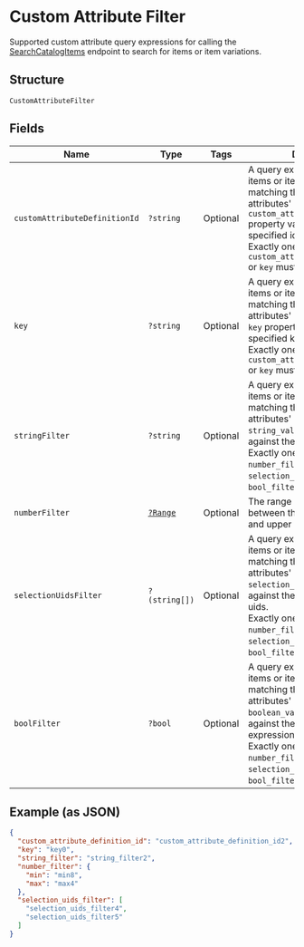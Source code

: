 
# Custom Attribute Filter

Supported custom attribute query expressions for calling the
[SearchCatalogItems](/doc/apis/catalog.md#search-catalog-items)
endpoint to search for items or item variations.

## Structure

`CustomAttributeFilter`

## Fields

| Name | Type | Tags | Description | Getter | Setter |
|  --- | --- | --- | --- | --- | --- |
| `customAttributeDefinitionId` | `?string` | Optional | A query expression to filter items or item variations by matching their custom attributes'<br>`custom_attribute_definition_id` property value against the the specified id.<br>Exactly one of `custom_attribute_definition_id` or `key` must be specified. | getCustomAttributeDefinitionId(): ?string | setCustomAttributeDefinitionId(?string customAttributeDefinitionId): void |
| `key` | `?string` | Optional | A query expression to filter items or item variations by matching their custom attributes'<br>`key` property value against the specified key.<br>Exactly one of `custom_attribute_definition_id` or `key` must be specified. | getKey(): ?string | setKey(?string key): void |
| `stringFilter` | `?string` | Optional | A query expression to filter items or item variations by matching their custom attributes'<br>`string_value`  property value against the specified text.<br>Exactly one of `string_filter`, `number_filter`, `selection_uids_filter`, or `bool_filter` must be specified. | getStringFilter(): ?string | setStringFilter(?string stringFilter): void |
| `numberFilter` | [`?Range`](/doc/models/range.md) | Optional | The range of a number value between the specified lower and upper bounds. | getNumberFilter(): ?Range | setNumberFilter(?Range numberFilter): void |
| `selectionUidsFilter` | `?(string[])` | Optional | A query expression to filter items or item variations by matching  their custom attributes'<br>`selection_uid_values` values against the specified selection uids.<br>Exactly one of `string_filter`, `number_filter`, `selection_uids_filter`, or `bool_filter` must be specified. | getSelectionUidsFilter(): ?array | setSelectionUidsFilter(?array selectionUidsFilter): void |
| `boolFilter` | `?bool` | Optional | A query expression to filter items or item variations by matching their custom attributes'<br>`boolean_value` property values against the specified Boolean expression.<br>Exactly one of `string_filter`, `number_filter`, `selection_uids_filter`, or `bool_filter` must be specified. | getBoolFilter(): ?bool | setBoolFilter(?bool boolFilter): void |

## Example (as JSON)

```json
{
  "custom_attribute_definition_id": "custom_attribute_definition_id2",
  "key": "key0",
  "string_filter": "string_filter2",
  "number_filter": {
    "min": "min8",
    "max": "max4"
  },
  "selection_uids_filter": [
    "selection_uids_filter4",
    "selection_uids_filter5"
  ]
}
```

